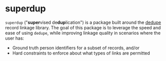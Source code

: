 # superdup

`superdup` ("**super**vised de**dup**lication") is a package built around the [dedupe](https://github.com/dedupeio/dedupe) record linkage library. The goal of this package is to leverage the speed and ease of using `dedupe`, while improving linkage quality in scenarios where the user has:
* Ground truth person identifiers for a subset of records, and/or
* Hard constraints to enforce about what types of links are permitted

